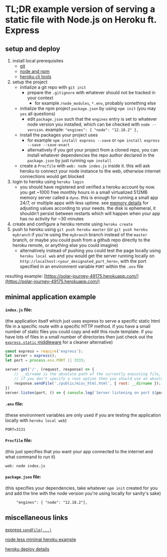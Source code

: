 # TL;DR example version of serving a static file with Node.js on Heroku ft. Express 

## setup and deploy

1. install local prerequisites
    * [git](https://git-scm.com/book/en/v2/Getting-Started-Installing-Git)
    * [node and npm](https://nodejs.org/en/download/)
    * [heroku cli tools](https://devcenter.heroku.com/articles/heroku-cli#download-and-install)
2. setup the project 
    * initialize a git repo with `git init`
        * prepare the `.gitignore` with whatever should not be tracked in your context
            * for example `/node_modules`, `*.env`, probably something else
    * initialize the npm project `package.json` by using `npm init` (you may `yes` all questions)
        * edit `package.json` such that the `engines` entry is set to whatever node version you installed, which can be checked with `node --version`. example: `"engines": { "node": "12.18.2" },`
    * install the packages your project uses
        * for example `npm install express --save` or `npm install express --save --save-exact`
        * alternatively if you got your project from a cloned repo, you can install whatever dependencies the repo author declared in the `package.json` by just running `npm install`
    * create a `Procfile` with `web: node index.js` inside it. this will ask heroku to connect your node instance to the web, otherwise internet connections would get blocked
3. login to heroku using `heroku login`
    * you should have registered and verified a heroku account by now. you get ~1000 free monthly hours in a small virtualized 512MB memory server called a `dyno`. this is enough for running a small app 24/7, or multiple apps with less uptime. see [memory details](https://devcenter.heroku.com/articles/node-memory-use) for adjusting values according to your needs. the disk is ephemeral, it shouldn't persist between restarts which will happen when your app has no activity for ~30 minutes
4. create and configure a heroku remote using `heroku create`
5. push to heroku using `git push heroku master` (or `git push heroku mybranch` if you're using the `mybranch` branch instead of the `master` branch, or maybe you could push from a github repo directly to the heroku remote, or anything else you could imagine)
    * alternatively instead of pushing you could test the page locally using `heroku local web` and you would get the server running locally on `http://localhost:<your_designated_port_here>`, with the port specified in an environment variable `PORT` within the `.env` file

resulting example: [https://polar-journey-49175.herokuapp.com/](https://polar-journey-49175.herokuapp.com/)

## minimal application example
#### `index.js` file:

(the application itself which just uses express to serve a specific static html file in a specific route with a specific HTTP method. if you have a small number of static files you could copy and edit this route template. if you have lots of files in a small number of directories then just check out the [`express.static` middleware](https://expressjs.com/en/starter/static-files.html) for a cleaner alternative)
```javascript
const express = require('express');
let server = express();
let port = process.env.PORT || 3333;

server.get('/', (request, response) => {
    // __dirname is the absolute path of the currently executing file, index.js
    // if you don't specify a root option then you should use an absolute path for the html file
    response.sendFile('./public/misc_html.html', { root: __dirname });
})
server.listen(port, () => { console.log(`Server listening on port ${port}.`); });
```

#### `.env` file:

(these environment variables are only used if you are testing the application locally with `heroku local web`)
```
PORT=3131
```
#### `Procfile` file:

(this just specifies that you want your app connected to the internet and what command to run it)
```
web: node index.js
```

#### `package.json` file:

(this specifies your dependencies, take whatever `npm init` created for you and add the line with the node version you're using locally for sanity's sake)
```
     "engines": { "node": "12.18.2"},
```

## miscellaneous links

[express `sendFile(...)`](https://expressjs.com/en/api.html#res.sendFile)

[node less minimal heroku example](https://devcenter.heroku.com/articles/getting-started-with-nodejs?singlepage=true)

[heroku deploy details](https://devcenter.heroku.com/articles/preparing-a-codebase-for-heroku-deployment)

